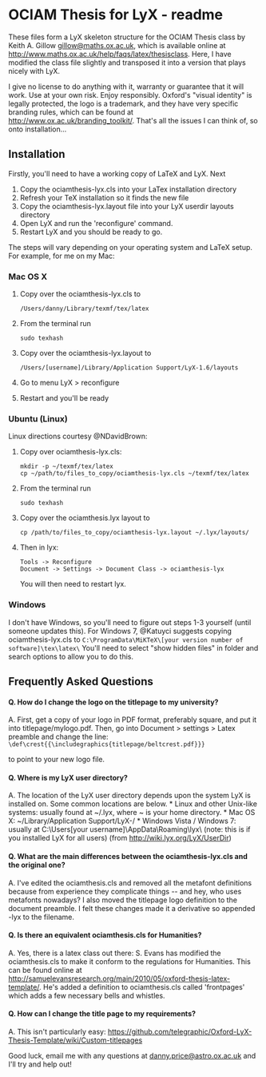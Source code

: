 # OCIAM Thesis for LyX - readme

These files form a LyX skeleton structure for the OCIAM Thesis class by Keith A. Gillow <gillow@maths.ox.ac.uk>, which is available online at http://www.maths.ox.ac.uk/help/faqs/latex/thesisclass. Here, I have modified the class file slightly and transposed it into a version that plays nicely with LyX.

I give no license to do anything with it, warranty or guarantee that it will work. Use at your own risk. Enjoy responsibly. Oxford's "visual identity" is legally protected, the logo is a trademark, and they have very specific branding rules, which can be found at http://www.ox.ac.uk/branding_toolkit/. That's all the issues I can think of, so onto installation...

## Installation

Firstly, you'll need to have a working copy of LaTeX and LyX. Next

1. Copy the ociamthesis-lyx.cls into your LaTex installation directory
2. Refresh your TeX installation so it finds the new file
3. Copy the ociamthesis-lyx.layout file into your LyX userdir layouts directory
4. Open LyX and run the 'reconfigure' command.
5. Restart LyX and you should be ready to go.

The steps will vary depending on your operating system and LaTeX setup. For example, for me on my Mac:

### Mac OS X

1. Copy over the ociamthesis-lyx.cls to
    ```
	/Users/danny/Library/texmf/tex/latex
	```
     
2. From the terminal run 
    ```
    sudo texhash
	```
    
3. Copy over the ociamthesis-lyx.layout to
    ```
    /Users/[username]/Library/Application Support/LyX-1.6/layouts
    ```
     
4. Go to menu LyX > reconfigure
5. Restart and you'll be ready

### Ubuntu (Linux)

Linux directions courtesy @NDavidBrown:

1. Copy over ociamthesis-lyx.cls:
    ```
    mkdir -p ~/texmf/tex/latex
    cp ~/path/to/files_to_copy/ociamthesis-lyx.cls ~/texmf/tex/latex
    ```
    
2. From the terminal run
    ```
    sudo texhash
    ```
    
3. Copy over the ociamthesis.lyx layout to
    ```
    cp /path/to/files_to_copy/ociamthesis-lyx.layout ~/.lyx/layouts/
    ```

4. Then in lyx:
    ```
    Tools -> Reconfigure
    Document -> Settings -> Document Class -> ociamthesis-lyx
    ```
    You will then need to restart lyx.
    
### Windows

I don't have Windows, so you'll need to figure out steps 1-3 yourself (until someone updates this).
For Windows 7, @Katuyci suggests copying ociamthesis-lyx.cls to
    ```
    C:\ProgramData\MiKTeX\[your version number of software]\tex\latex\
    ```
You'll need to select "show hidden files" in folder and search options to allow you to do this.

## Frequently Asked Questions

#### Q. How do I change the logo on the titlepage to my university?
A. First, get a copy of your logo in PDF format, preferably square, and put it into titlepage/mylogo.pdf. Then, go into Document > settings > Latex preamble and change the line:
    ```
    \def\crest{{\includegraphics{titlepage/beltcrest.pdf}}}
	```
    
to point to your new logo file. 

#### Q. Where is my LyX user directory?
A. The location of the LyX user directory depends upon the system LyX is installed on. Some common locations are below.
    * Linux and other Unix-like systems: usually found at ~/.lyx, where ~ is your home directory.
    * Mac OS X: ~/Library/Application Support/LyX-<VERSION>/
    * Windows Vista / Windows 7: usually at C:\Users\[your username]\AppData\Roaming\lyx<VERSION>\ (note: this is if you installed LyX for all users)
(from http://wiki.lyx.org/LyX/UserDir)

#### Q. What are the main differences between the ociamthesis-lyx.cls and the original one?
A. I've edited the ociamthesis.cls and removed all the metafont definitions because from experience they complicate things -- and hey, who uses metafonts nowadays? I also moved the titlepage logo definition to the document preamble. I felt these changes made it a derivative so appended -lyx to the filename.

#### Q. Is there an equivalent ociamthesis.cls for Humanities?
A. Yes, there is a latex class out there: S. Evans has modified the ociamthesis.cls to make it conform to the regulations for Humanities. This can be found online at http://samuelevansresearch.org/main/2010/05/oxford-thesis-latex-template/. He's added a definition to ociamthesis.cls called 'frontpages' which adds a few necessary bells and whistles.

#### Q. How can I change the title page to my requirements?
A. This isn't particularly easy: https://github.com/telegraphic/Oxford-LyX-Thesis-Template/wiki/Custom-titlepages

Good luck, email me with any questions at danny.price@astro.ox.ac.uk and I'll try and help out!